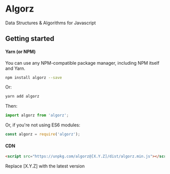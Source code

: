 # Algorz
Data Structures & Algorithms for Javascript


## Getting started

#### Yarn (or NPM)

You can use any NPM-compatible package manager, including NPM itself and Yarn.

```bash
npm install algorz --save
```
Or:
```bash
yarn add algorz
```

Then:

```javascript
import algorz from 'algorz';
```

Or, if you're not using ES6 modules:

```javascript
const algorz = require('algorz');
```
#### CDN

```html
<script src="https://unpkg.com/algorz@[X.Y.Z]/dist/algorz.min.js"></script>
```
Replace [X.Y.Z] with the latest version
